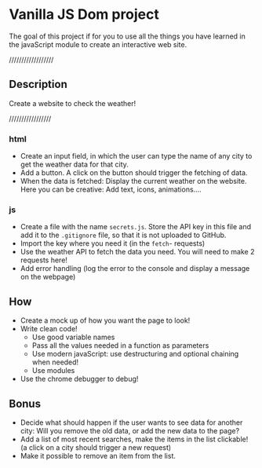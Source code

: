 # Vanilla JS Dom project

The goal of this project if for you to use all the things you have learned in the javaScript module to create an interactive web site. 

//////////////////
## Description

Create a website to check the weather!

/////////////////
### html
- Create an input field, in which the user can type the name of any city to get the weather data for that city.
- Add a button. A click on the button should trigger the fetching of data.
- When the data is fetched: Display the current weather on the website. Here you can be creative: Add text, icons, animations....

### js

- Create a file with the name `secrets.js`. Store the API key in this file and add it to the `.gitignore` file, so that it is not uploaded to GitHub.
- Import the key where you need it (in the `fetch`- requests)
- Use the weather API to fetch the data you need. You will need to make 2 requests here!
- Add error handling (log the error to the console and display a message on the webpage)

## How
- Create a mock up of how you want the page to look!
- Write clean code! 
    - Use good variable names
    - Pass all the values needed in a function as parameters
    - Use modern javaScript: use destructuring and optional chaining when needed!
    - Use modules
- Use the chrome debugger to debug!

## Bonus
- Decide what should happen if the user wants to see data for another city: Will you remove the old data, or add the new data to the page?
- Add a list of most recent searches, make the items in the list clickable! (a click on a city should trigger a new request)
- Make it possible to remove an item from the list. 
